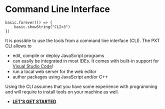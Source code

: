 # Command Line Interface

```sim
basic.forever(() => {
    basic.showString("CLI<3")
})
```

It is possible to use the tools from a command line interface (CLI). The PXT CLI allows to 
* edit, compile or deploy JavaScript programs
* can easily be integrated in most IDEs. It comes with built-in support for [Visual Studio Code](/code)!
* run a local web server for the web editor
* author packages using JavaScript and/or C++

Using the CLI assumes that you have some experience with programming and will require to install tools on your machine as well.

* **[LET'S GET STARTED](https://pxt.io/cli)**

